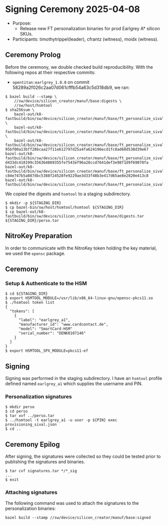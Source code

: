 # Signing Ceremony 2025-04-08

- Purpose:
  - Release new FT personalization binaries for prod Earlgrey A* silicon SKUs.
- Participants: timothytrippel(leader), cfrantz (witness), moidx (witness).

## Ceremony Prolog

Before the ceremony, we double checked build reproducibility.
With the following repos at their respective commits:
- `opentitan:earlgrey_1.0.0` on commit 58289a2f026c2aa07d061cfffb54a63c5d318db9,
we ran:

```
$ bazel build --stamp \
    //sw/device/silicon_creator/manuf/base:digests \
    //sw/host/hsmtool
$ sha256sum \
    bazel-out/k8-fastbuild/bin/sw/device/silicon_creator/manuf/base/ft_personalize_sival_fpga_cw340_rom_with_fake_keys.digest \
    bazel-out/k8-fastbuild/bin/sw/device/silicon_creator/manuf/base/ft_personalize_sival_fpga_hyper310_rom_with_fake_keys.digest \
    bazel-out/k8-fastbuild/bin/sw/device/silicon_creator/manuf/base/ft_personalize_sival_silicon_creator.digest
95bf00a13bff28bcaa27f11e612797d25a4fa624196ecd1fc8ad60d538d39e67 bazel-out/k8-fastbuild/bin/sw/device/silicon_creator/manuf/base/ft_personalize_sival_fpga_cw340_rom_with_fake_keys.digest
d433dc418199c356364869355fe7543ef96a28ccd7641def3e98f1d9f69078fa bazel-out/k8-fastbuild/bin/sw/device/silicon_creator/manuf/base/ft_personalize_sival_fpga_hyper310_rom_with_fake_keys.digest
c84e747b5a887dbc5388f24528fe9229ae3d33f48b3e417d65ae8e2820e413c8 bazel-out/k8-fastbuild/bin/sw/device/silicon_creator/manuf/base/ft_personalize_sival_silicon_creator.digest
```

We copied the digests and `hsmtool` to a staging subdirectory.
```
$ mkdir -p ${STAGING_DIR}
$ cp bazel-bin/sw/host/hsmtool/hsmtool ${STAGING_DIR}
$ cp bazel-out/k8-fastbuild/bin/sw/device/silicon_creator/manuf/base/digests.tar ${STAGING_DIR}/perso.tar
```

## NitroKey Preparation

In order to communicate with the NitroKey token holding the key material, we used the `opensc` package.

## Ceremony

### Setup & Authenticate to the HSM

```
$ cd ${STAGING_DIR}
$ export HSMTOOL_MODULE=/usr/lib/x86_64-linux-gnu/opensc-pkcs11.so
$ ./hsmtool token list
{
  "tokens": [
    {
      "label": "earlgrey_a1",
      "manufacturer_id": "www.cardcontact.de",
      "model": "SmartCard-HSM"
      "serial_number": "DENK0107146"
    }
  ]
}
$ export HSMTOOL_SPX_MODULE=pkcs11-ef
```

## Signing

Signing was performed in the staging subdirectory.
I have an `hsmtool` profile defined named `earlgrey_a1` which supplies the username and PIN.

### Personalization signatures

```
$ mkdir perso
$ cd perso
$ tar xvf ../perso.tar
$ ../hsmtool -t earlgrey_a1 -u user -p ${PIN} exec provisioning_sival.json
$ cd ..
```

## Ceremony Epilog

After signing, the signatures were collected so they could be tested prior to
publishing the signatures and binaries.

```
$ tar cvf signatures.tar */*_sig
...
$ exit
```

### Attaching signatures

The following command was used to attach the signatures to the personalization binaries:

```
bazel build --stamp //sw/device/silicon_creator/manuf/base:signed
```
